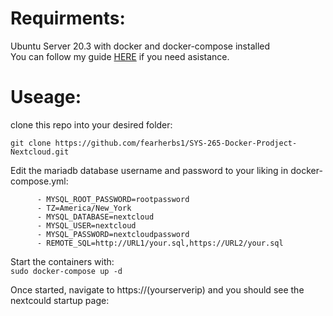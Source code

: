# Requirments:
Ubuntu Server 20.3 with docker and docker-compose installed  
You can follow my guide [HERE](https://github.com/fearherbs1/SYS-265-02-Tech-Journal/wiki/Docker-Lab) if you need asistance. 

# Useage:
clone this repo into your desired folder:

`git clone https://github.com/fearherbs1/SYS-265-Docker-Prodject-Nextcloud.git`  

Edit the mariadb database username and password to your liking in docker-compose.yml:

```
      - MYSQL_ROOT_PASSWORD=rootpassword
      - TZ=America/New_York
      - MYSQL_DATABASE=nextcloud
      - MYSQL_USER=nextcloud 
      - MYSQL_PASSWORD=nextcloudpassword 
      - REMOTE_SQL=http://URL1/your.sql,https://URL2/your.sql 
```

Start the containers with:  
`sudo docker-compose up -d`  

Once started, navigate to https://(yourserverip) and you should see the nextcould startup page:  
